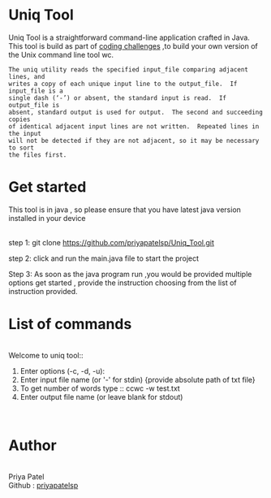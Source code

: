 
<h1>Uniq Tool </h1>

Uniq Tool is a straightforward command-line application crafted in Java.
This tool is build as part of <a href="https://codingchallenges.fyi/challenges/challenge-uniq">coding challenges</a> ,to build your own version of the Unix command line tool wc.


```
The uniq utility reads the specified input_file comparing adjacent lines, and
writes a copy of each unique input line to the output_file.  If input_file is a
single dash (‘-’) or absent, the standard input is read.  If output_file is
absent, standard output is used for output.  The second and succeeding copies
of identical adjacent input lines are not written.  Repeated lines in the input
will not be detected if they are not adjacent, so it may be necessary to sort
the files first.
```
<h1>Get started </h1>
This tool is in java , so please ensure that you have latest java version installed in your device 
<br><br>

step 1: git clone https://github.com/priyapatelsp/Uniq_Tool.git

step 2: click and run the main.java file to start the project

Step 3: As soon as the java program run ,you would be provided multiple options get started , provide the instruction choosing from the list of instruction provided.


<h1>List of commands</h1>
<br>
Welcome to uniq tool::

1) Enter options (-c, -d, -u): 
2) Enter input file name (or '-' for stdin) {provide absolute path of txt file}
3) To get number of words type :: ccwc -w test.txt
4) Enter output file name (or leave blank for stdout)

<br>
<h1>Author</h1><br>
Priya Patel <br>
Github : <a href="https://github.com/priyapatelsp">priyapatelsp</a>
